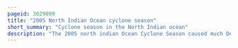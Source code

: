 ```yaml
---
pageid: 3029099
title: "2005 North Indian Ocean cyclone season"
short_summary: "Cyclone season in the North Indian ocean"
description: "The 2005 north indian Ocean Cyclone Season caused much Devastation and many Deaths in southern India despite the weak Strength of the Storms. The Basin covers the indian ocean North of the Equator as well as the Inland Areas sub-divided by the arabian Sea and the Bay of Bengal. Although the Season began early with two Systems in january the Bulk of Activity was confined from September to december. The indian meteorological Department tracked 12Depressions in the Basin and the unofficial Joint Typhoon warning Center also tracked two additional Storms. Three Systems intensified into a cyclonic Storm which sustained Winds of at least 63 Kmh at which point the Imd named them."
---
```

